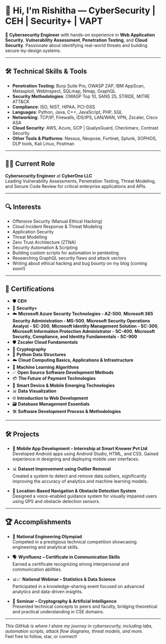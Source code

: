 # 👋 Hi, I'm Rishitha — CyberSecurity | CEH | Security+ | VAPT

🔐 **Cybersecurity Engineer** with hands-on experience in **Web Application Security**, **Vulnerability Assessment**, **Penetration Testing**, and **Cloud Security**. Passionate about identifying real-world threats and building secure-by-design systems.

---

## 🛠️ Technical Skills & Tools

- **Penetration Testing**: Burp Suite Pro, OWASP ZAP, IBM AppScan, Metasploit, WebInspect, SQLmap, Nmap, GraphQL
- **Security Methodologies**: OWASP Top 10, SANS 25, STRIDE, MITRE ATT&CK
- **Compliance**: ISO, NIST, HIPAA, PCI-DSS
- **Languages**: Python, Java, C++, JavaScript, PHP, SQL
- **Networking**: TCP/IP, Firewalls, IDS/IPS, LAN/WAN, VPN, Zscaler, Cisco ASA
- **Cloud Security**: AWS, Azure, GCP | QualysGuard, Checkmarx, Contrast Security
- **Other Tools & Platforms**: Nessus, Nexpose, Fortinet, Splunk, SOPHOS, DLP tools, Kali Linux, Postman

---

## 👩‍💻 Current Role
**Cybersecurity Engineer** at **CyberOne LLC**  
Leading Vulnerability Assessments, Penetration Testing, Threat Modeling, and Secure Code Review for critical enterprise applications and APIs.

---

## 🔍 Interests
- Offensive Security (Manual Ethical Hacking)
- Cloud Incident Response & Threat Modeling
- Application Security
- Threat Modelling
- Zero Trust Architecture (ZTNA)
- Security Automation & Scripting
- Building custom scripts for automation in pentesting
- Researching GraphQL security flaws and attack vectors
- Writing about ethical hacking and bug bounty on my blog (coming soon!)

---

## 📜 Certifications

- 🛡️ **CEH**
- 🔐 **Security+**
- ☁️ **Microsoft Azure Security Technologies - AZ-500**, **Microsoft 365 Security Administration - MS-500**, **Microsoft Security Operations Analyst - SC-200**, **Microsoft Identity Management Solution - SC-300**, **Microsoft Information Protection Administrator - SC-400**, **Microsoft Security, Compliance, and Identity Fundamentals - SC-900**
- 🛡️ **Zscaler Cloud Fundamentals**
- 🔐 **Cryptography**
- 🐍 **Python Data Structures**
- ☁️ **Cloud Computing Basics, Applications & Infrastructure**
- 🤖 **Machine Learning Algorithms**
- ✅ **Open Source Software Development Methods**
- 💳 **The Future of Payment Technologies**
- 📱 **Smart Device & Mobile Emerging Technologies**
- 📊 **Data Visualization**
- 🌐 **Introduction to Web Development**
- 🗃️ **Database Management Essentials**
- 🛠️ **Software Development Process & Methodologies**

---

## 🛠️ Projects

- 📱 **Mobile App Development – Internship at Smart Knower Pvt Ltd**  
  Developed Android apps using Android Studio, HTML, and CSS. Gained experience in designing and deploying mobile user interfaces.

- 📊 **Dataset Improvement using Outlier Removal**  
  Created a system to detect and remove data outliers, significantly improving the accuracy of analytics and machine learning models.

- 🧭 **Location-Based Navigation & Obstacle Detection System**  
  Designed a voice-enabled guidance system for visually impaired users using GPS and obstacle detection sensors.

---

## 🏆 Accomplishments

- 🏅 **National Engineering Olympiad**  
  Competed in a prestigious technical competition showcasing engineering and analytical skills.

- 🗣️ **Wynfluenz – Certificate in Communication Skills**  
  Earned a certificate recognizing strong interpersonal and communication abilities.

- 📊📈 **National Webinar – Statistics & Data Science**  
  Participated in a knowledge-sharing event focused on advanced analytics and data-driven insights.

- 🧠 **Seminar – Cryptography & Artificial Intelligence**  
  Presented technical concepts to peers and faculty, bridging theoretical and practical understanding in CSE domains.

---


_This GitHub is where I share my journey in cybersecurity, including labs, automation scripts, attack flow diagrams, threat models, and more._  
Feel free to follow, star, or connect!
